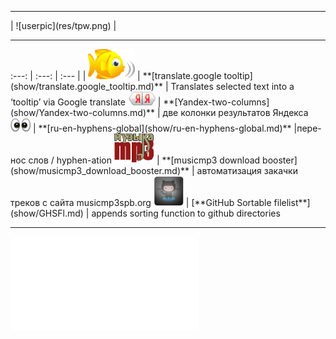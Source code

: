 <hr>    | ![userpic](res/tpw.png)  | <hr>
:---: | :---: | :---
   |   |  
<img height="48" alt=babelfish src=res/babelfish.gif> | **[translate.google tooltip](show/translate.google_tooltip.md)** | Translates selected text into a ‘tooltip’ via Google translate
<img height="22" alt=yandex2 src=res/yaya.png> |  **[Yandex-two-columns](show/Yandex-two-columns.md)** | две колонки результатов Яндекса 
<img height="22" alt="ru-hyphens" src=res/squint-eyes.png> | **[ru-en-hyphens-global](show/ru-en-hyphens-global.md)** |пере-нос слов / hyphen-ation
<img height="48" alt=musicmp3 src="res/mmp3.gif"> | **[musicmp3 download booster](show/musicmp3_download_booster.md)** | автоматизация закачки треков с сайта musicmp3spb.org
<img height="48" alt=GhSortFiles src=res/github64.png> | [**GitHub Sortable filelist**](show/GHSFl.md) | appends sorting function to github directories

  
----

![more scripts...](src/ReadMe.md)
